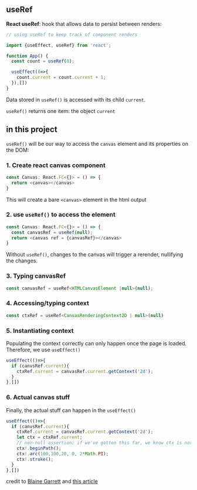 ## useRef

**React useRef**: hook that allows data to persist between renders:

```js
// using useRef to keep track of component renders

import {useEffect, useRef} from 'react';

function App() {
  const count = useRef(0);

  useEffect((=>{
    count.current = count.current + 1;
  }),[])
}
```

Data stored in `useRef()` is accessed with its child `current`.

`useRef()` returns one item: the object `current`

## in this project
`useRef()` will be our way to access the `canvas` element and its properties on the DOM:

### 1. Create react canvas component

```js
const Canvas: React.FC<{}> = () => {
  return <canvas></canvas>
}
```
This will create a bare `<canvas>` element in the html output


### 2. use `useRef()` to access the element
``` js
const Canvas: React.FC<{}> = () => {
  const canvasRef = useRef(null);
  return <canvas ref = {canvasRef}></canvas>
}
```

Without `useRef()`, changes to the canvas will trigger a rerender, nullifying the changes.

### 3. Typing canvasRef

```js
const canvasRef = useRef<HTMLCanvasElement |null>(null);
```

### 4. Accessing/typing context

```js
const ctxRef = useRef<CanvasRenderingContext2D | null>(null)
```

### 5. Instantiating context

Populating the context correctly can only happen once the page is loaded. Therefore, we use `useEffect()`

```js
useEffect(()=>{
  if (canvsRef.current){
    ctxRef.current = canvasRef.current.getContext('2d');
  }
},[])
```

### 6. Actual canvas stuff

Finally, the actual stuff can happen in the `useEffect()`

```js
useEffect(()=>{
  if (canvsRef.current){
    ctxRef.current = canvasRef.current.getContext('2d');
    let ctx = ctxRef.current;
    // non-null assertion: if we've gotten this far, we know ctx is not null. TS cannot parse the logic, though.
    ctx!.beginPath();
    ctx!.arc(100,100,20, 0, 2*Math.PI);
    ctx!.stroke();
  }
},[])
```

credit to [Blaine Garrett](https://hashnode.com/@blainegarrrett) and [this article](https://hashnode.blainegarrett.com/html-5-canvas-react-refs-and-typescript-ckf4jju8r00eypos1gyisenyf)